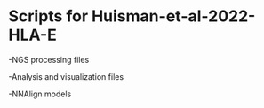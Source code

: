 # Scripts for Huisman-et-al-2022-HLA-E
-NGS processing files

-Analysis and visualization files

-NNAlign models

